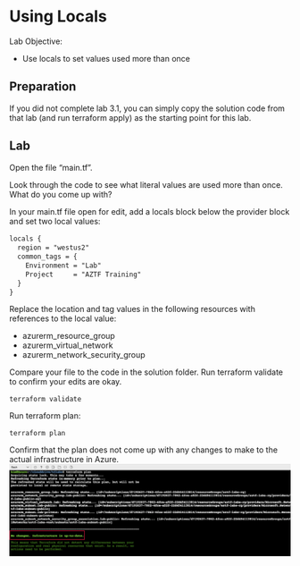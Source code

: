 # Using Locals

Lab Objective:
- Use locals to set values used more than once

## Preparation

If you did not complete lab 3.1, you can simply copy the solution code from that lab (and run terraform apply) as the starting point for this lab.

## Lab

Open the file “main.tf”.

Look through the code to see what literal values are used more than once.  What do you come up with?

In your main.tf file open for edit, add a locals block below the provider block and set two local values:
```
locals {
  region = "westus2"
  common_tags = {
    Environment = "Lab"
    Project     = "AZTF Training"
  }
}
```

Replace the location and tag values in the following resources with references to the local value:
- azurerm_resource_group
- azurerm_virtual_network
- azurerm_network_security_group

Compare your file to the code in the solution folder.  Run terraform validate to confirm your edits are okay.  
```
terraform validate
```

Run terraform plan:

```
terraform plan
```

Confirm that the plan does not come up with any changes to make to the actual infrastructure in Azure.
![Terraform plan results with locals declared](./images/tf-locals.png "Terraform plan results with locals declared")

